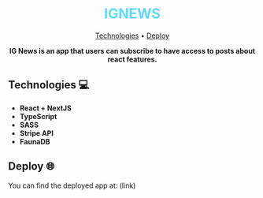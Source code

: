 <h1 align="center" style="color: #61dafb; font-weight: bold;">
  IGNEWS
</h1>

<p align="center">
 <a href="#tech">Technologies</a> • 
 <a href="#deploy">Deploy</a> 
</p>
<p align="center">
<b>IG News is an app that users can subscribe to have access to posts about react features.</b>
</p>

<h2 id="tech">Technologies 💻</h2>

- **React + NextJS**
- **TypeScript**
- **SASS**
- **Stripe API**
- **FaunaDB**

<h2 id="deploy">Deploy 🌐</h2>

You can find the deployed app at: (link)